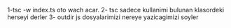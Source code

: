 1-tsc -w index.ts oto wach acar.
2- tsc sadece kullanimi bulunan klasordeki herseyi derler
3- outdir js dosyalarimizi nereye yazicagimizi soyler
